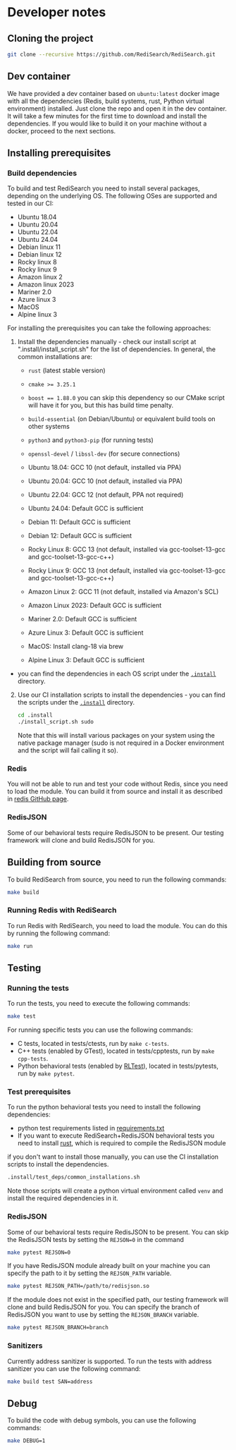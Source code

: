 # Developer notes

## Cloning the project

```bash
git clone --recursive https://github.com/RediSearch/RediSearch.git
```

## Dev container
We have provided a dev container based on `ubuntu:latest` docker image with all the dependencies (Redis, build systems, rust, Python virtual environment) installed. Just clone the repo and open it in the dev container. It will take a few minutes for the first time to download and install the dependencies.
If you would like to build it on your machine without a docker, proceed to the next sections.
## Installing prerequisites

### Build dependencies
To build and test RediSearch you need to install several packages, depending on the underlying OS. The following OSes are supported and tested in our CI:

* Ubuntu 18.04
* Ubuntu 20.04
* Ubuntu 22.04
* Ubuntu 24.04
* Debian linux 11
* Debian linux 12
* Rocky linux 8
* Rocky linux 9
* Amazon linux 2
* Amazon linux 2023
* Mariner 2.0
* Azure linux 3
* MacOS
* Alpine linux 3

For installing the prerequisites you can take the following approaches:
1. Install the dependencies manually - check our install script at ".install/install_script.sh" for the list of dependencies. In general, the common installations are:
   - `rust` (latest stable version)
   - `cmake >= 3.25.1`
   - `boost == 1.88.0` you can skip this dependency so our CMake script will have it for you, but this has build time penalty.
   - `build-essential` (on Debian/Ubuntu) or equivalent build tools on other systems
   - `python3` and `python3-pip` (for running tests)
   - `openssl-devel` / `libssl-dev` (for secure connections)

   - Ubuntu 18.04: GCC 10 (not default, installed via PPA)
   - Ubuntu 20.04: GCC 10 (not default, installed via PPA)
   - Ubuntu 22.04: GCC 12 (not default, PPA not required)
   - Ubuntu 24.04: Default GCC is sufficient
   - Debian 11: Default GCC is sufficient
   - Debian 12: Default GCC is sufficient
   - Rocky Linux 8: GCC 13 (not default, installed via gcc-toolset-13-gcc and gcc-toolset-13-gcc-c++)
   - Rocky Linux 9: GCC 13 (not default, installed via gcc-toolset-13-gcc and gcc-toolset-13-gcc-c++)
   - Amazon Linux 2: GCC 11 (not default, installed via Amazon's SCL)
   - Amazon Linux 2023: Default GCC is sufficient
   - Mariner 2.0: Default GCC is sufficient
    - Azure Linux 3: Default GCC is sufficient
   - MacOS: Install clang-18 via brew
   - Alpine Linux 3: Default GCC is sufficient

- you can find the dependencies in each OS script under the [`.install`](.install) directory.
 
2. Use our CI installation scripts to install the dependencies - you can find the scripts under the [`.install`](.install) directory.

    ```bash
    cd .install
    ./install_script.sh sudo  
    ```
    Note that this will install various packages on your system using the native package manager (sudo is not required in a Docker environment and the script will fail calling it so). 

### Redis
You will not be able to run and test your code without Redis, since you need to load the module. You can build it from source and install it as described in [redis GitHub page](https://github.com/redis/redis).

### RedisJSON
Some of our behavioral tests require RedisJSON to be present. Our testing framework will clone and build RedisJSON for you.



## Building from source
To build RediSearch from source, you need to run the following commands:

```bash
make build
```

### Running Redis with RediSearch
To run Redis with RediSearch, you need to load the module. You can do this by running the following command:

```bash
make run
```

## Testing

### Running the tests
To run the tests, you need to execute the following commands:

```bash
make test
```
For running specific tests you can use the following commands:
* C tests, located in tests/ctests, run by `make c-tests`.
* C++ tests (enabled by GTest), located in tests/cpptests, run by `make cpp-tests`.
* Python behavioral tests (enabled by [RLTest](https://github.com/RedisLabsModules/RLTest)), located in tests/pytests, run by `make pytest`.

### Test prerequisites
To run the python behavioral tests you need to install the following dependencies:
* python test requirements listed in [requirements.txt](tests/pytests/requirements.txt)
* If you want to execute RediSearch+RedisJSON behavioral tests you need to install [rust](https://www.rust-lang.org/tools/install), which is required to compile the RedisJSON module 

if you don't want to install those manually, you can use the CI installation scripts to install the dependencies.

```bash
.install/test_deps/common_installations.sh
```
Note those scripts will create a python virtual environment called `venv` and install the required dependencies in it.

### RedisJSON
Some of our behavioral tests require RedisJSON to be present. You can skip the RedisJSON tests by setting the `REJSON=0` in the command
```bash
make pytest REJSON=0
```
If you have RedisJSON module already built on your machine you can specify the path to it by setting the `REJSON_PATH` variable.
```bash
make pytest REJSON_PATH=/path/to/redisjson.so
```
If the module does not exist in the specified path, our testing framework will clone and build RedisJSON for you. You can specify the branch of RedisJSON you want to use by setting the `REJSON_BRANCH` variable.

```bash
make pytest REJSON_BRANCH=branch
```

### Sanitizers
Currently address sanitizer is supported. To run the tests with address sanitizer you can use the following command:

```bash
make build test SAN=address
```

## Debug
To build the code with debug symbols, you can use the following commands:

```bash
make DEBUG=1
```